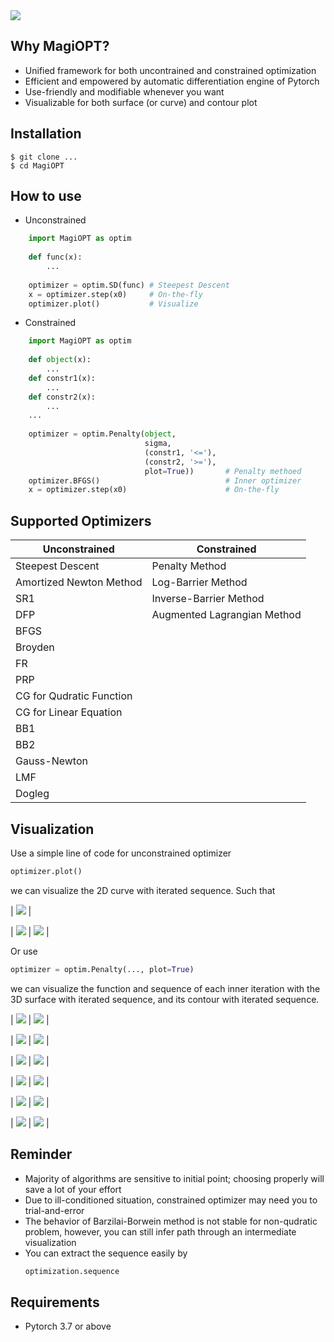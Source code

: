 
<img src="https://github.com/MagiFeeney/MagiOPT/blob/1591476bc5f5d949b051a218b3608344accae686/logo/image/logo.png">

## Why MagiOPT?

- Unified framework for both uncontrained and constrained optimization
- Efficient and empowered by automatic differentiation engine of Pytorch
- Use-friendly and modifiable whenever you want
- Visualizable for both surface (or curve) and contour plot

## Installation
```
$ git clone ...
$ cd MagiOPT
```

## How to use
- Unconstrained
```python
    import MagiOPT as optim
    
    def func(x):
        ...
        
    optimizer = optim.SD(func) # Steepest Descent
    x = optimizer.step(x0)     # On-the-fly
    optimizer.plot()           # Visualize
```

- Constrained
```python
    import MagiOPT as optim
    
    def object(x):
        ...
    def constr1(x):
        ...
    def constr2(x):
        ...
    ...
    
    optimizer = optim.Penalty(object, 
                              sigma, 
                              (constr1, '<='), 
                              (constr2, '>='), 
                              plot=True))       # Penalty methoed
    optimizer.BFGS()                            # Inner optimizer
    x = optimizer.step(x0)                      # On-the-fly
```
## Supported Optimizers
| Unconstrained | Constrained |
| ------ | ------ |
| Steepest Descent | Penalty Method |
| Amortized Newton Method | Log-Barrier Method|
| SR1 | Inverse-Barrier Method |
| DFP | Augmented Lagrangian Method |
| BFGS | 
| Broyden |
| FR |
| PRP |
| CG for Qudratic Function |
| CG for Linear Equation |
| BB1 |
| BB2 |
| Gauss-Newton |
| LMF |
| Dogleg |

## Visualization
Use a simple line of code for unconstrained optimizer
```python
optimizer.plot()
```
we can visualize the 2D curve with iterated sequence. Such that

| <img src="https://github.com/MagiFeeney/MagiOPT/blob/859f80525d66a1d6799024721b8fb5a508a9ae6f/MagiOPT/examples/sd/Figure_sd_1.png"> |


| <img src="https://github.com/MagiFeeney/MagiOPT/blob/859f80525d66a1d6799024721b8fb5a508a9ae6f/MagiOPT/examples/sd/Figure_sd_2.png">  |  <img src="https://github.com/MagiFeeney/MagiOPT/blob/859f80525d66a1d6799024721b8fb5a508a9ae6f/MagiOPT/examples/sd/Figure_sd_3.png"> |

Or use
```python
optimizer = optim.Penalty(..., plot=True)
```
we can visualize the function and sequence of each inner iteration with the 3D surface with iterated sequence, and its contour with iterated sequence.


| <img src="https://github.com/MagiFeeney/MagiOPT/blob/859f80525d66a1d6799024721b8fb5a508a9ae6f/MagiOPT/examples/penalty/Figure_1.png">  |  <img src="https://github.com/MagiFeeney/MagiOPT/blob/859f80525d66a1d6799024721b8fb5a508a9ae6f/MagiOPT/examples/penalty/Figure_2.png"> |

| <img src="https://github.com/MagiFeeney/MagiOPT/blob/859f80525d66a1d6799024721b8fb5a508a9ae6f/MagiOPT/examples/penalty/Figure_3.png">  |  <img src="https://github.com/MagiFeeney/MagiOPT/blob/859f80525d66a1d6799024721b8fb5a508a9ae6f/MagiOPT/examples/penalty/Figure_4.png"> |

| <img src="https://github.com/MagiFeeney/MagiOPT/blob/859f80525d66a1d6799024721b8fb5a508a9ae6f/MagiOPT/examples/penalty/Figure_5.png">  |  <img src="https://github.com/MagiFeeney/MagiOPT/blob/859f80525d66a1d6799024721b8fb5a508a9ae6f/MagiOPT/examples/penalty/Figure_6.png"> |

| <img src="https://github.com/MagiFeeney/MagiOPT/blob/859f80525d66a1d6799024721b8fb5a508a9ae6f/MagiOPT/examples/penalty/Figure_7.png">  |  <img src="https://github.com/MagiFeeney/MagiOPT/blob/859f80525d66a1d6799024721b8fb5a508a9ae6f/MagiOPT/examples/penalty/Figure_8.png"> |

| <img src="https://github.com/MagiFeeney/MagiOPT/blob/859f80525d66a1d6799024721b8fb5a508a9ae6f/MagiOPT/examples/penalty/Figure_9.png">  |  <img src="https://github.com/MagiFeeney/MagiOPT/blob/859f80525d66a1d6799024721b8fb5a508a9ae6f/MagiOPT/examples/penalty/Figure_10.png"> |

| <img src="https://github.com/MagiFeeney/MagiOPT/blob/859f80525d66a1d6799024721b8fb5a508a9ae6f/MagiOPT/examples/penalty/Figure_11.png">  |  <img src="https://github.com/MagiFeeney/MagiOPT/blob/859f80525d66a1d6799024721b8fb5a508a9ae6f/MagiOPT/examples/penalty/Figure_12.png"> |

## Reminder
- Majority of algorithms are sensitive to initial point; choosing properly will save a lot of your effort
- Due to ill-conditioned situation, constrained optimizer may need you to trial-and-error
- The behavior of Barzilai-Borwein method is not stable for non-qudratic problem, however, you can still infer path through an intermediate visualization
- You can extract the sequence easily by
  ```python
  optimization.sequence
  ```
## Requirements
- Pytorch 3.7 or above
